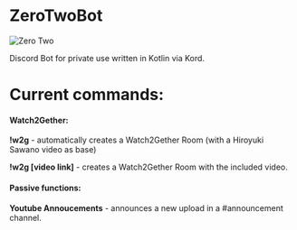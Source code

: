 # ZeroTwoBot 

![Zero Two](https://i.redd.it/t6m5tgfvkw351.jpg)


Discord Bot for private use written in Kotlin via Kord.

# Current commands:

#### **Watch2Gether:**

**!w2g** - automatically creates a Watch2Gether Room (with a Hiroyuki Sawano video as base)

**!w2g [video link]** - creates a Watch2Gether Room with the included video. 

#### Passive functions:

**Youtube Annoucements** - announces a new upload in a #announcement channel. 
